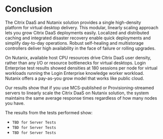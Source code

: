 # Conclusion

The Citrix DaaS and Nutanix solution provides a single high-density platform for virtual desktop delivery. This modular, linearly scaling approach lets you grow Citrix DaaS deployments easily. Localized and distributed caching and integrated disaster recovery enable quick deployments and simplify day-to-day operations. Robust self-healing and multistorage controllers deliver high availability in the face of failure or rolling upgrades.

On Nutanix, available host CPU resources drive Citrix DaaS user density, rather than any I/O or resource bottlenecks for virtual desktops. Login Enterprise test results showed densities at 180 sessions per node for virtual workloads running the Login Enterprise knowledge worker workload. Nutanix offers a pay-as-you grow model that works like public cloud.

Our results show that if you use MCS-published or Provisioning-streamed servers to linearly scale the Citrix DaaS on Nutanix solution, the system maintains the same average response times regardless of how many nodes you have. 

The results from the tests performed show:

-  `TBD for Server Tests` 
-  `TBD for Server Tests` 
-  `TBD for Server Tests` 